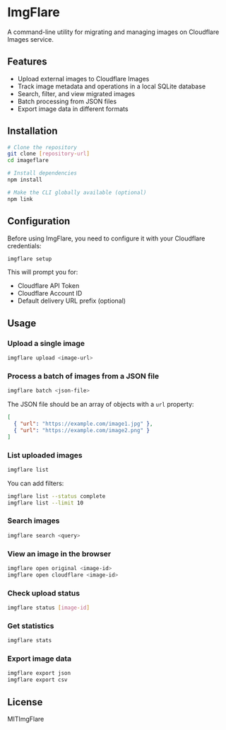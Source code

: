 # ImgFlare

A command-line utility for migrating and managing images on Cloudflare Images service.

## Features

- Upload external images to Cloudflare Images
- Track image metadata and operations in a local SQLite database
- Search, filter, and view migrated images
- Batch processing from JSON files
- Export image data in different formats

## Installation

```bash
# Clone the repository
git clone [repository-url]
cd imageflare

# Install dependencies
npm install

# Make the CLI globally available (optional)
npm link
```

## Configuration

Before using ImgFlare, you need to configure it with your Cloudflare credentials:

```bash
imgflare setup
```

This will prompt you for:
- Cloudflare API Token
- Cloudflare Account ID
- Default delivery URL prefix (optional)

## Usage

### Upload a single image

```bash
imgflare upload <image-url>
```

### Process a batch of images from a JSON file

```bash
imgflare batch <json-file>
```

The JSON file should be an array of objects with a `url` property:

```json
[
  { "url": "https://example.com/image1.jpg" },
  { "url": "https://example.com/image2.png" }
]
```

### List uploaded images

```bash
imgflare list
```

You can add filters:

```bash
imgflare list --status complete
imgflare list --limit 10
```

### Search images

```bash
imgflare search <query>
```

### View an image in the browser

```bash
imgflare open original <image-id>
imgflare open cloudflare <image-id>
```

### Check upload status

```bash
imgflare status [image-id]
```

### Get statistics

```bash
imgflare stats
```

### Export image data

```bash
imgflare export json
imgflare export csv
```

## License

MITImgFlare
